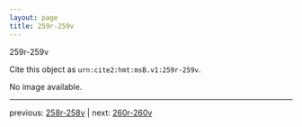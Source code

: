 ```yaml
---
layout: page
title: 259r-259v
---
```


259r-259v

Cite this object as `urn:cite2:hmt:msB.v1:259r-259v`.

No image available. 



---

previous: [258r-258v](../258r-258v/) | next: [260r-260v](../260r-260v/)